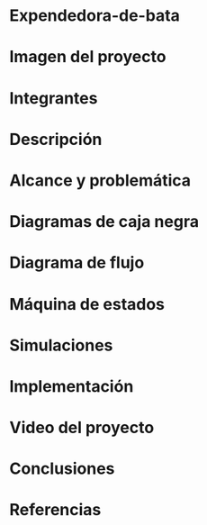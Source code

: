 # Expendedora-de-bata


# Imagen del proyecto
# Integrantes
# Descripción
# Alcance y problemática
# Diagramas de caja negra
# Diagrama de flujo
# Máquina de estados
# Simulaciones
# Implementación
# Video del proyecto
# Conclusiones
# Referencias
